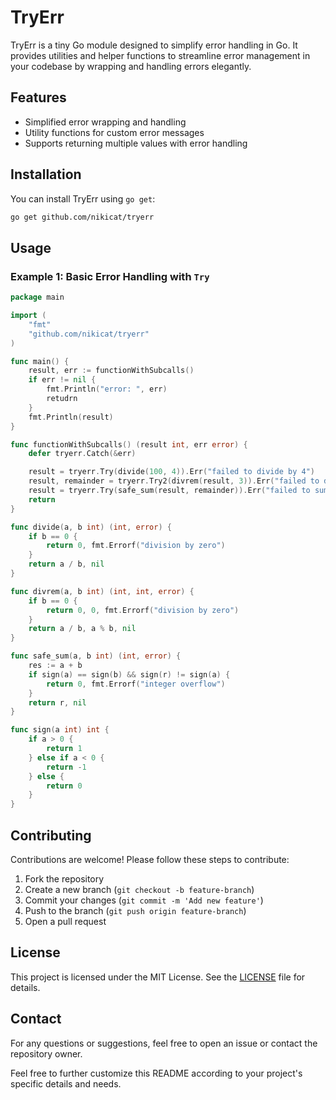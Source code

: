 # TryErr

TryErr is a tiny Go module designed to simplify error handling in Go. It provides utilities and helper functions to streamline error management in your codebase by wrapping and handling errors elegantly.

## Features

- Simplified error wrapping and handling
- Utility functions for custom error messages
- Supports returning multiple values with error handling

## Installation

You can install TryErr using `go get`:

```bash
go get github.com/nikicat/tryerr
```

## Usage

### Example 1: Basic Error Handling with `Try`

```go
package main

import (
	"fmt"
	"github.com/nikicat/tryerr"
)

func main() {
	result, err := functionWithSubcalls()
	if err != nil {
		fmt.Println("error: ", err)
		retudrn
	}
	fmt.Println(result)
}

func functionWithSubcalls() (result int, err error) {
	defer tryerr.Catch(&err)

	result = tryerr.Try(divide(100, 4)).Err("failed to divide by 4")
	result, remainder = tryerr.Try2(divrem(result, 3)).Err("failed to divide by 3")
	result = tryerr.Try(safe_sum(result, remainder)).Err("failed to sum")
	return
}

func divide(a, b int) (int, error) {
	if b == 0 {
		return 0, fmt.Errorf("division by zero")
	}
	return a / b, nil
}

func divrem(a, b int) (int, int, error) {
	if b == 0 {
		return 0, 0, fmt.Errorf("division by zero")
	}
	return a / b, a % b, nil
}

func safe_sum(a, b int) (int, error) {
	res := a + b
	if sign(a) == sign(b) && sign(r) != sign(a) {
		return 0, fmt.Errorf("integer overflow")
	}
	return r, nil
}

func sign(a int) int {
	if a > 0 {
		return 1
	} else if a < 0 {
		return -1
	} else {
		return 0
	}
}
```

## Contributing

Contributions are welcome! Please follow these steps to contribute:

1. Fork the repository
2. Create a new branch (`git checkout -b feature-branch`)
3. Commit your changes (`git commit -m 'Add new feature'`)
4. Push to the branch (`git push origin feature-branch`)
5. Open a pull request

## License

This project is licensed under the MIT License. See the [LICENSE](LICENSE) file for details.

## Contact

For any questions or suggestions, feel free to open an issue or contact the repository owner.

Feel free to further customize this README according to your project's specific details and needs.
